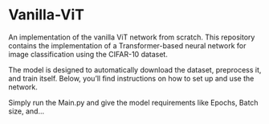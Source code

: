 # Vanilla-ViT
An implementation of the vanilla ViT network from scratch.
This repository contains the implementation of a Transformer-based neural network for image classification using the CIFAR-10 dataset.

The model is designed to automatically download the dataset, preprocess it, and train itself. Below, you’ll find instructions on how to set up and use the network.

Simply run the Main.py and give the model requirements like Epochs, Batch size, and... 
